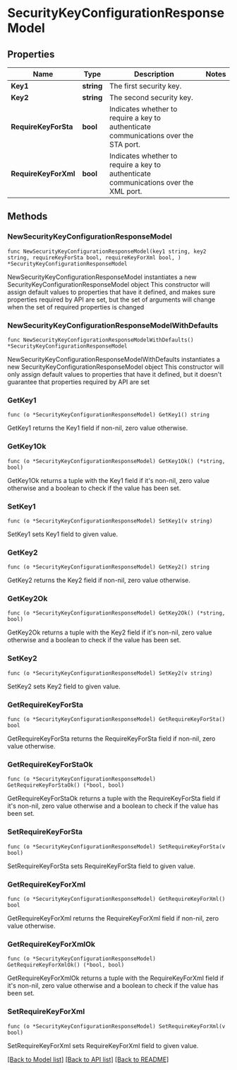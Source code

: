 # SecurityKeyConfigurationResponseModel

## Properties

Name | Type | Description | Notes
------------ | ------------- | ------------- | -------------
**Key1** | **string** | The first security key. | 
**Key2** | **string** | The second security key. | 
**RequireKeyForSta** | **bool** | Indicates whether to require a key to authenticate communications over the STA port. | 
**RequireKeyForXml** | **bool** | Indicates whether to require a key to authenticate communications over the XML port. | 

## Methods

### NewSecurityKeyConfigurationResponseModel

`func NewSecurityKeyConfigurationResponseModel(key1 string, key2 string, requireKeyForSta bool, requireKeyForXml bool, ) *SecurityKeyConfigurationResponseModel`

NewSecurityKeyConfigurationResponseModel instantiates a new SecurityKeyConfigurationResponseModel object
This constructor will assign default values to properties that have it defined,
and makes sure properties required by API are set, but the set of arguments
will change when the set of required properties is changed

### NewSecurityKeyConfigurationResponseModelWithDefaults

`func NewSecurityKeyConfigurationResponseModelWithDefaults() *SecurityKeyConfigurationResponseModel`

NewSecurityKeyConfigurationResponseModelWithDefaults instantiates a new SecurityKeyConfigurationResponseModel object
This constructor will only assign default values to properties that have it defined,
but it doesn't guarantee that properties required by API are set

### GetKey1

`func (o *SecurityKeyConfigurationResponseModel) GetKey1() string`

GetKey1 returns the Key1 field if non-nil, zero value otherwise.

### GetKey1Ok

`func (o *SecurityKeyConfigurationResponseModel) GetKey1Ok() (*string, bool)`

GetKey1Ok returns a tuple with the Key1 field if it's non-nil, zero value otherwise
and a boolean to check if the value has been set.

### SetKey1

`func (o *SecurityKeyConfigurationResponseModel) SetKey1(v string)`

SetKey1 sets Key1 field to given value.


### GetKey2

`func (o *SecurityKeyConfigurationResponseModel) GetKey2() string`

GetKey2 returns the Key2 field if non-nil, zero value otherwise.

### GetKey2Ok

`func (o *SecurityKeyConfigurationResponseModel) GetKey2Ok() (*string, bool)`

GetKey2Ok returns a tuple with the Key2 field if it's non-nil, zero value otherwise
and a boolean to check if the value has been set.

### SetKey2

`func (o *SecurityKeyConfigurationResponseModel) SetKey2(v string)`

SetKey2 sets Key2 field to given value.


### GetRequireKeyForSta

`func (o *SecurityKeyConfigurationResponseModel) GetRequireKeyForSta() bool`

GetRequireKeyForSta returns the RequireKeyForSta field if non-nil, zero value otherwise.

### GetRequireKeyForStaOk

`func (o *SecurityKeyConfigurationResponseModel) GetRequireKeyForStaOk() (*bool, bool)`

GetRequireKeyForStaOk returns a tuple with the RequireKeyForSta field if it's non-nil, zero value otherwise
and a boolean to check if the value has been set.

### SetRequireKeyForSta

`func (o *SecurityKeyConfigurationResponseModel) SetRequireKeyForSta(v bool)`

SetRequireKeyForSta sets RequireKeyForSta field to given value.


### GetRequireKeyForXml

`func (o *SecurityKeyConfigurationResponseModel) GetRequireKeyForXml() bool`

GetRequireKeyForXml returns the RequireKeyForXml field if non-nil, zero value otherwise.

### GetRequireKeyForXmlOk

`func (o *SecurityKeyConfigurationResponseModel) GetRequireKeyForXmlOk() (*bool, bool)`

GetRequireKeyForXmlOk returns a tuple with the RequireKeyForXml field if it's non-nil, zero value otherwise
and a boolean to check if the value has been set.

### SetRequireKeyForXml

`func (o *SecurityKeyConfigurationResponseModel) SetRequireKeyForXml(v bool)`

SetRequireKeyForXml sets RequireKeyForXml field to given value.



[[Back to Model list]](../README.md#documentation-for-models) [[Back to API list]](../README.md#documentation-for-api-endpoints) [[Back to README]](../README.md)


